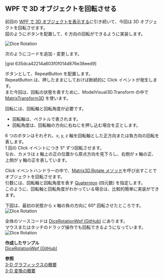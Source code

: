 ## WPF で 3D オブジェクトを回転させる

前回の [WPF で 3D オブジェクトを表示する](WPF-3D-Model.md)に引き続いて、今回は 3D オブジェクトを回転させます。  
図のようにボタンを配置して、6 方向の回転ができるように実装します。

![Dice Rotation](https://github.com/sakapon/Samples-2016/raw/master/Images/Wpf3DSample/DiceRotationWpf-0.png)

次のようにコードを追加・変更します。

[gist 635dca42214a603f0f014d876e38eed9]

ボタンとして、RepeatButton を配置します。  
RepeatButton は、押したままにしておけば断続的に Click イベントが発生します。  
また今回は、回転の状態を表すために、ModelVisual3D.Transform の中で [MatrixTransform3D](https://msdn.microsoft.com/ja-jp/library/system.windows.media.media3d.matrixtransform3d.aspx) を使います。

回転には、回転軸と回転角度が必要です。  
- 回転軸は、ベクトルで表されます。  
- 回転角度は、回転軸の方向に右ねじを押し込む場合を正とします。

6 つのボタンはそれぞれ、x, y, z 軸を回転軸とした正方向または負方向の回転を表します。  
1 回の Click イベントにつき 5° ずつ回転させます。  
なお、カメラは z 軸上の正の位置から原点方向を見下ろし、右側が x 軸の正、上側が y 軸の正を表しています。

Click イベントハンドラーの中で、[Matrix3D.Rotate メソッド](https://msdn.microsoft.com/ja-jp/library/system.windows.media.media3d.matrix3d.rotate.aspx)を呼び出すことでオブジェクトを回転させます。  
引数には、回転軸と回転角度を表す [Quaternion](https://msdn.microsoft.com/ja-jp/library/system.windows.media.media3d.quaternion.aspx) (四元数) を指定します。  
このように、回転軸と回転角度がわかっている場合は、比較的簡単に実装ができます。

下図は、最初の状態から x 軸の負の方向に 60° 回転させたところです。  
![Dice Rotation](https://github.com/sakapon/Samples-2016/raw/master/Images/Wpf3DSample/DiceRotationWpf-x-60.png)

全体のソースコードは [DiceRotationWpf (GitHub)](https://github.com/sakapon/Samples-2016/tree/master/Wpf3DSample/DiceRotationWpf) にあります。  
マウスまたはタッチのドラッグ操作でも回転できるようになっています。  
![Dice Rotation](https://github.com/sakapon/Samples-2016/raw/master/Images/Wpf3DSample/DiceRotationWpf-Play.gif)

**作成したサンプル**  
[DiceRotationWpf (GitHub)](https://github.com/sakapon/Samples-2016/tree/master/Wpf3DSample/DiceRotationWpf)

**参照**  
[3-D グラフィックスの概要](https://msdn.microsoft.com/ja-jp/library/ms747437.aspx)  
[3-D 変換の概要](https://msdn.microsoft.com/ja-jp/library/ms753347.aspx)
